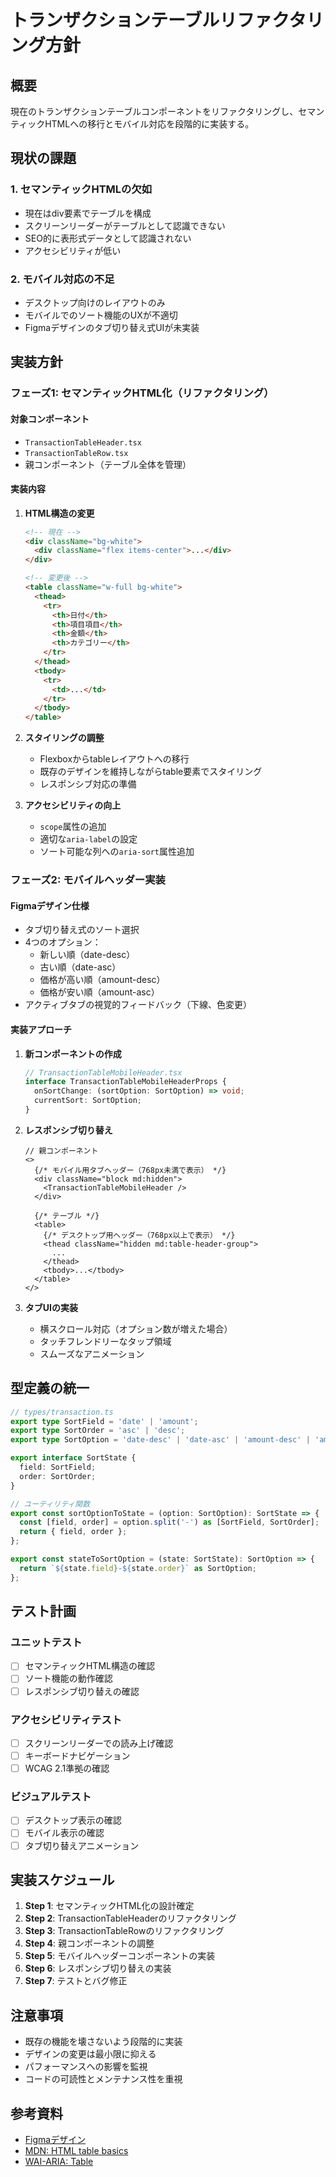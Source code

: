 # トランザクションテーブルリファクタリング方針

## 概要
現在のトランザクションテーブルコンポーネントをリファクタリングし、セマンティックHTMLへの移行とモバイル対応を段階的に実装する。

## 現状の課題

### 1. セマンティックHTMLの欠如
- 現在はdiv要素でテーブルを構成
- スクリーンリーダーがテーブルとして認識できない
- SEO的に表形式データとして認識されない
- アクセシビリティが低い

### 2. モバイル対応の不足
- デスクトップ向けのレイアウトのみ
- モバイルでのソート機能のUXが不適切
- Figmaデザインのタブ切り替え式UIが未実装

## 実装方針

### フェーズ1: セマンティックHTML化（リファクタリング）

#### 対象コンポーネント
- `TransactionTableHeader.tsx`
- `TransactionTableRow.tsx`
- 親コンポーネント（テーブル全体を管理）

#### 実装内容
1. **HTML構造の変更**
   ```html
   <!-- 現在 -->
   <div className="bg-white">
     <div className="flex items-center">...</div>
   </div>

   <!-- 変更後 -->
   <table className="w-full bg-white">
     <thead>
       <tr>
         <th>日付</th>
         <th>項目項目</th>
         <th>金額</th>
         <th>カテゴリー</th>
       </tr>
     </thead>
     <tbody>
       <tr>
         <td>...</td>
       </tr>
     </tbody>
   </table>
   ```

2. **スタイリングの調整**
   - Flexboxからtableレイアウトへの移行
   - 既存のデザインを維持しながらtable要素でスタイリング
   - レスポンシブ対応の準備

3. **アクセシビリティの向上**
   - `scope`属性の追加
   - 適切な`aria-label`の設定
   - ソート可能な列への`aria-sort`属性追加

### フェーズ2: モバイルヘッダー実装

#### Figmaデザイン仕様
- タブ切り替え式のソート選択
- 4つのオプション：
  - 新しい順（date-desc）
  - 古い順（date-asc）
  - 価格が高い順（amount-desc）
  - 価格が安い順（amount-asc）
- アクティブタブの視覚的フィードバック（下線、色変更）

#### 実装アプローチ

1. **新コンポーネントの作成**
   ```typescript
   // TransactionTableMobileHeader.tsx
   interface TransactionTableMobileHeaderProps {
     onSortChange: (sortOption: SortOption) => void;
     currentSort: SortOption;
   }
   ```

2. **レスポンシブ切り替え**
   ```tsx
   // 親コンポーネント
   <>
     {/* モバイル用タブヘッダー（768px未満で表示） */}
     <div className="block md:hidden">
       <TransactionTableMobileHeader />
     </div>
     
     {/* テーブル */}
     <table>
       {/* デスクトップ用ヘッダー（768px以上で表示） */}
       <thead className="hidden md:table-header-group">
         ...
       </thead>
       <tbody>...</tbody>
     </table>
   </>
   ```

3. **タブUIの実装**
   - 横スクロール対応（オプション数が増えた場合）
   - タッチフレンドリーなタップ領域
   - スムーズなアニメーション

## 型定義の統一

```typescript
// types/transaction.ts
export type SortField = 'date' | 'amount';
export type SortOrder = 'asc' | 'desc';
export type SortOption = 'date-desc' | 'date-asc' | 'amount-desc' | 'amount-asc';

export interface SortState {
  field: SortField;
  order: SortOrder;
}

// ユーティリティ関数
export const sortOptionToState = (option: SortOption): SortState => {
  const [field, order] = option.split('-') as [SortField, SortOrder];
  return { field, order };
};

export const stateToSortOption = (state: SortState): SortOption => {
  return `${state.field}-${state.order}` as SortOption;
};
```

## テスト計画

### ユニットテスト
- [ ] セマンティックHTML構造の確認
- [ ] ソート機能の動作確認
- [ ] レスポンシブ切り替えの確認

### アクセシビリティテスト
- [ ] スクリーンリーダーでの読み上げ確認
- [ ] キーボードナビゲーション
- [ ] WCAG 2.1準拠の確認

### ビジュアルテスト
- [ ] デスクトップ表示の確認
- [ ] モバイル表示の確認
- [ ] タブ切り替えアニメーション

## 実装スケジュール

1. **Step 1**: セマンティックHTML化の設計確定
2. **Step 2**: TransactionTableHeaderのリファクタリング
3. **Step 3**: TransactionTableRowのリファクタリング
4. **Step 4**: 親コンポーネントの調整
5. **Step 5**: モバイルヘッダーコンポーネントの実装
6. **Step 6**: レスポンシブ切り替えの実装
7. **Step 7**: テストとバグ修正

## 注意事項

- 既存の機能を壊さないよう段階的に実装
- デザインの変更は最小限に抑える
- パフォーマンスへの影響を監視
- コードの可読性とメンテナンス性を重視

## 参考資料

- [Figmaデザイン](https://www.figma.com/design/c0SjX5g781flssTg68DxoZ/Mirai-Open-Data?node-id=101-4634)
- [MDN: HTML table basics](https://developer.mozilla.org/en-US/docs/Learn/HTML/Tables/Basics)
- [WAI-ARIA: Table](https://www.w3.org/WAI/ARIA/apg/patterns/table/)